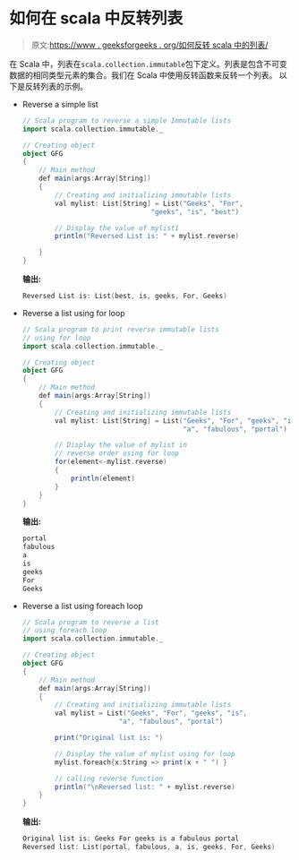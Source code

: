 # 如何在 scala 中反转列表

> 原文:[https://www . geeksforgeeks . org/如何反转 scala 中的列表/](https://www.geeksforgeeks.org/how-to-reverse-a-list-in-scala/)

在 Scala 中，列表在`scala.collection.immutable`包下定义。列表是包含不可变数据的相同类型元素的集合。我们在 Scala 中使用反转函数来反转一个列表。
以下是反转列表的示例。

*   Reverse a simple list

    ```scala
    // Scala program to reverse a simple Immutable lists 
    import scala.collection.immutable._

    // Creating object 
    object GFG 
    { 
        // Main method 
        def main(args:Array[String]) 
        { 
            // Creating and initializing immutable lists 
            val mylist: List[String] = List("Geeks", "For",
                                    "geeks", "is", "best") 

            // Display the value of mylist1 
            println("Reversed List is: " + mylist.reverse) 

        } 
    } 
    ```

    **输出:**

    ```scala
    Reversed List is: List(best, is, geeks, For, Geeks)
    ```

*   Reverse a list using for loop

    ```scala
    // Scala program to print reverse immutable lists 
    // using for loop
    import scala.collection.immutable._

    // Creating object 
    object GFG
    { 
        // Main method 
        def main(args:Array[String]) 
        { 
            // Creating and initializing immutable lists 
            val mylist: List[String] = List("Geeks", "For", "geeks", "is",
                                            "a", "fabulous", "portal")

            // Display the value of mylist in
            // reverse order using for loop 
            for(element<-mylist.reverse) 
            { 
                println(element) 
            } 
        } 
    } 
    ```

    **输出:**

    ```scala
    portal
    fabulous
    a
    is
    geeks
    For
    Geeks
    ```

*   Reverse a list using foreach loop

    ```scala
    // Scala program to reverse a list
    // using foreach loop
    import scala.collection.immutable._

    // Creating object 
    object GFG
    { 
        // Main method 
        def main(args:Array[String]) 
        { 
            // Creating and initializing immutable lists 
            val mylist = List("Geeks", "For", "geeks", "is",
                            "a", "fabulous", "portal")

            print("Original list is: ")

            // Display the value of mylist using for loop 
            mylist.foreach{x:String => print(x + " ") }

            // calling reverse function
            println("\nReversed list: " + mylist.reverse)
        } 
    } 
    ```

    **输出:**

    ```scala
    Original list is: Geeks For geeks is a fabulous portal 
    Reversed list: List(portal, fabulous, a, is, geeks, For, Geeks)
    ```